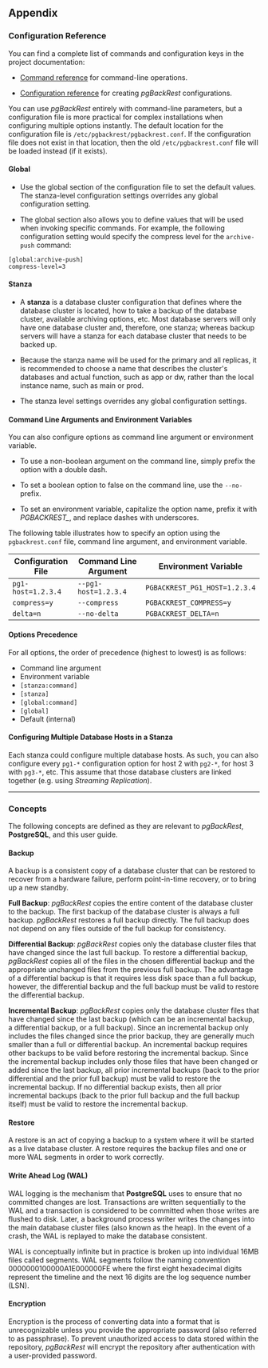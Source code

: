 ## Appendix

### Configuration Reference

You can find a complete list of commands and configuration keys in the project documentation:

- [Command reference](http://www.pgbackrest.org/command.html) for command-line operations.

- [Configuration reference](http://www.pgbackrest.org/configuration.html) for creating _pgBackRest_ configurations.

You can use _pgBackRest_ entirely with command-line parameters, but a configuration file is more practical for complex installations when configuring multiple options instantly. The default location for the configuration file is `/etc/pgbackrest/pgbackrest.conf`. If the configuration file does not exist in that location, then the old `/etc/pgbackrest.conf` file will be loaded instead (if it exists).

#### Global

- Use the global section of the configuration file to set the default values. The stanza-level configuration settings overrides any global configuration setting. 

- The global section also allows you to define values that will be used when invoking specific commands. For example, the following configuration setting would specify the compress level for the `archive-push` command:

```
[global:archive-push]
compress-level=3
```

#### Stanza

- A **stanza** is a database cluster configuration that defines where the database cluster is located, how to take a backup of the database cluster, available archiving options, etc. Most database servers will only have one database cluster and, therefore, one stanza; whereas backup servers will have a stanza for each database cluster that needs to be backed up.

- Because the stanza name  will be used for the primary and all replicas, it is recommended to choose a name that describes the cluster's databases and actual function, such as app or dw, rather than the local instance name, such as main or prod.

- The stanza level settings overrides any global configuration settings.

#### Command Line Arguments and Environment Variables

You can also configure options as command line argument or environment variable.

- To use a non-boolean argument on the command line, simply prefix the option with a double dash.

- To set a boolean option to false on the command line, use the `--no-` prefix.

- To set an environment variable, capitalize the option name, prefix it with *PGBACKREST_*, and replace dashes with underscores.

The following table illustrates how to specify an option using the `pgbackrest.conf` file, command line argument, and environment variable.

| Configuration File        | Command Line Argument | Environment Variable          |
|---------------------------|-----------------------|-------------------------------|
| `pg1-host=1.2.3.4`        | `--pg1-host=1.2.3.4`  | `PGBACKREST_PG1_HOST=1.2.3.4` |
| `compress=y`              | `--compress`          | `PGBACKREST_COMPRESS=y`       |
| `delta=n`                 | `--no-delta`          | `PGBACKREST_DELTA=n`          |

#### Options Precedence

For all options, the order of precedence (highest to lowest) is as follows:

- Command line argument
- Environment variable
- `[stanza:command]`
- `[stanza]`
- `[global:command]`
- `[global]`
- Default (internal)

#### Configuring Multiple Database Hosts in a Stanza

Each stanza could configure multiple database hosts. As such, you can also configure every `pg1-*` configuration option for host 2 with `pg2-*`, for host 3 with `pg3-*`, etc. This assume that those database clusters are linked together (e.g. using _Streaming Replication_).

---

### Concepts

The following concepts are defined as they are relevant to _pgBackRest_, **PostgreSQL**, and this user guide.

#### Backup

A backup is a consistent copy of a database cluster that can be restored to recover from a hardware failure, perform point-in-time recovery, or to bring up a new standby.

**Full Backup**: _pgBackRest_ copies the entire content of the database cluster to the backup. The first backup of the database cluster is always a full backup. _pgBackRest_ restores a full backup directly. The full backup does not depend on any files outside of the full backup for consistency.

**Differential Backup**: _pgBackRest_ copies only the database cluster files that have changed since the last full backup. To restore a differential backup, _pgBackRest_ copies all of the files in the chosen differential backup and the appropriate unchanged files from the previous full backup. The advantage of a differential backup is that it requires less disk space than a full backup, however, the differential backup and the full backup must be valid to restore the differential backup.

**Incremental Backup**: _pgBackRest_ copies only the database cluster files that have changed since the last backup (which can be an incremental backup, a differential backup, or a full backup). Since an incremental backup only includes the files changed since the prior backup, they are generally much smaller than a full or differential backup. An incremental backup requires other backups to be valid before restoring the incremental backup. Since the incremental backup includes only those files that have been changed or added since the last backup, all prior incremental backups (back to the prior differential and the prior full backup) must be valid to restore the incremental backup. If no differential backup exists, then all prior incremental backups (back to the prior full backup and the full backup itself) must be valid to restore the incremental backup.

#### Restore

A restore is an act of copying a backup to a system where it will be started as a live database cluster. A restore requires the backup files and one or more WAL segments in order to work correctly.

#### Write Ahead Log (WAL)

WAL logging is the mechanism that **PostgreSQL** uses to ensure that no committed changes are lost. Transactions are written sequentially to the WAL and a transaction is considered to be committed when those writes are flushed to disk. Later, a background process writer writes the changes into the main database cluster files (also known as the heap). In the event of a crash, the WAL is replayed to make the database consistent.

WAL is conceptually infinite but in practice is broken up into individual 16MB files called segments. WAL segments follow the naming convention 0000000100000A1E000000FE where the first eight hexadecimal digits represent the timeline and the next 16 digits are the log sequence number (LSN).

#### Encryption

Encryption is the process of converting data into a format that is unrecognizable unless you provide the appropriate password (also referred to as passphrase). To prevent unauthorized access to data stored within the repository, _pgBackRest_ will encrypt the repository after authentication with a user-provided password.
